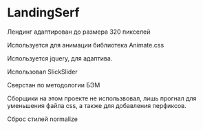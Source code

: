 # LandingSerf

Лендинг адаптирован до размера 320 пикселей

Используется для анимации библиотека Animate.css

Используется jquery, для адаптива.

Использовал SlickSlider

Сверстан по методологии БЭМ

Сборщики на этом проекте не использвовал, лишь прогнал для уменьшения файла css, а также для добавления перфиксов.

Сброс стилей normalize

